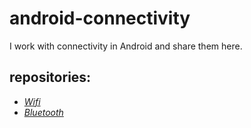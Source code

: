 # android-connectivity
I work with connectivity in Android and share them here.

## repositories:
* *[Wifi](https://github.com/fekri8614/android-connectivity/tree/wifi-sample)*
* *[Bluetooth]()*
